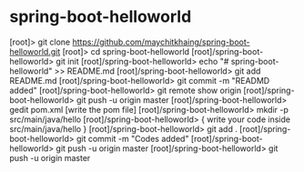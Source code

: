 # spring-boot-helloworld

[root]> git clone https://github.com/maychitkhaing/spring-boot-helloworld.git
[root]> cd spring-boot-helloworld
[root]/spring-boot-helloworld> git init
[root]/spring-boot-helloworld> echo "# spring-boot-helloworld" >> README.md
[root]/spring-boot-helloworld> git add README.md
[root]/spring-boot-helloworld> git commit -m "READMD added"
[root]/spring-boot-helloworld> git remote show origin
[root]/spring-boot-helloworld> git push -u origin master
[root]/spring-boot-helloworld> gedit pom.xml [write the pom file]
[root]/spring-boot-helloworld> mkdir -p src/main/java/hello
[root]/spring-boot-helloworld> { write your code inside src/main/java/hello }
[root]/spring-boot-helloworld> git add .
[root]/spring-boot-helloworld> git commit -m "Codes added"
[root]/spring-boot-helloworld> git push -u origin master
[root]/spring-boot-helloworld> git push -u origin master




